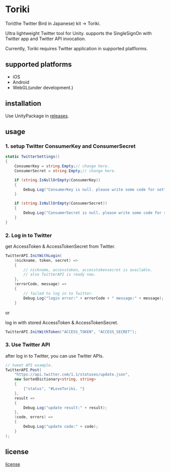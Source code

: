 # Toriki

Tori(the Twitter Bird in Japanese) kit -> Toriki.  

Ultra lightweight Twitter tool for Unity. supports the SingleSignOn with Twitter app and Twitter API invocation.  

Currently, Toriki requires Twitter application in supported platflorms.


## supported platforms

* iOS
* Android
* WebGL(under development.)


## installation
Use UnityPackage in [releases](https://github.com/sassembla/toriki/releases).


## usage

### 1. setup Twitter ConsumerKey and ConsumerSecret 

```csharp
static TwitterSettings()
{
    ConsumerKey = string.Empty;// change here.
    ConsumerSecret = string.Empty;// change here.

    if (string.IsNullOrEmpty(ConsumerKey))
    {
        Debug.Log("ConsumerKey is null. please write some code for setting ConsumerKey.");
    }

    if (string.IsNullOrEmpty(ConsumerSecret))
    {
        Debug.Log("ConsumerSecret is null. please write some code for setting ConsumerSecret.");
    }
}
```

### 2. Log in to Twitter

get AccessToken & AccessTokenSecret from Twitter.

```csharp
TwitterAPI.InitWithLogin(
    (nickname, token, secret) =>
    {
    	// nickname, accesstoken, accesstokensecret is available. 
    	// also TwitterAPI is ready now.
    },
    (errorCode, message) =>
    {
    	// failed to log in to Twitter.
        Debug.Log("login error:" + errorCode + " message:" + message);
    }
```

or

log in with stored AccessToken & AccessTokenSecret.

```csharp
TwitterAPI.InitWithToken("ACCESS_TOKEN", "ACCESS_SECRET");
```


### 3. Use Twitter API

after log in to Twitter, you can use Twitter APIs.

```csharp
// tweet API example.
TwitterAPI.Post(
    "https://api.twitter.com/1.1/statuses/update.json",
    new SortedDictionary<string, string>
    {
        {"status", "#LoveToriki. "}
    },
    result =>
    {
        Debug.Log("update result:" + result);
    },
    (code, errors) =>
    {
        Debug.Log("update code:" + code);
    }
);
```

## license
[license](https://github.com/sassembla/toriki/blob/master/LICENSE)

